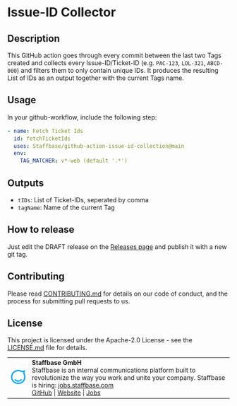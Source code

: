 # Issue-ID Collector

## Description

This GitHub action goes through every commit between the last two Tags created and collects every Issue-ID/Ticket-ID (e.g. `PAC-123`, `LOL-321`, `ABCD-000`) and filters them to only contain unique IDs.
It produces the resulting List of IDs as an output together with the current Tags name.

## Usage

In your github-workflow, include the following step:

```yaml
- name: Fetch Ticket Ids
  id: fetchTicketIds
  uses: Staffbase/github-action-issue-id-collection@main
  env:
    TAG_MATCHER: v*-web (default '.*')
```

## Outputs

- `tIDs`: List of Ticket-IDs, seperated by comma
- `tagName`: Name of the current Tag

## How to release

Just edit the DRAFT release on the [Releases page](https://github.com/Staffbase/github-action-issue-id-collection/releases)  and publish it with a new git tag.

## Contributing

Please read [CONTRIBUTING.md](CONTRIBUTING.md) for details on our code of conduct, and the process for submitting pull requests to us.

## License

This project is licensed under the Apache-2.0 License - see the [LICENSE.md](LICENSE) file for details.

<table>
  <tr>
    <td>
      <img src="docs/assets/images/staffbase.png" alt="Staffbase GmbH" width="96" />
    </td>
    <td>
      <b>Staffbase GmbH</b>
      <br />Staffbase is an internal communications platform built to revolutionize the way you work and unite your company. Staffbase is hiring: <a href="https://jobs.staffbase.com" target="_blank" rel="noreferrer">jobs.staffbase.com</a>
      <br /><a href="https://github.com/Staffbase" target="_blank" rel="noreferrer">GitHub</a> | <a href="https://staffbase.com/" target="_blank" rel="noreferrer">Website</a> | <a href="https://jobs.staffbase.com" target="_blank" rel="noreferrer">Jobs</a>
    </td>
  </tr>
</table>
